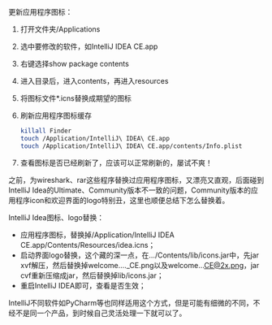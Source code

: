 更新应用程序图标：

1. 打开文件夹/Applications

2. 选中要修改的软件，如IntelliJ IDEA CE.app

3. 右键选择show package contents

4. 进入目录后，进入contents，再进入resources

5. 将图标文件*.icns替换成期望的图标

6. 刷新应用程序图标缓存

   ```bash
   killall Finder
   touch /Application/IntelliJ\ IDEA\ CE.app
   touch /Application/IntelliJ\ IDEA\ CE.app/contents/Info.plist
   ```

7. 查看图标是否已经刷新了，应该可以正常刷新的，屡试不爽！



之前，为wireshark、rar这些程序替换过应用程序图标，又漂亮又直观，后面碰到IntelliJ Idea的Ultimate、Community版本不一致的问题，Community版本的应用程序icon和欢迎界面的logo特别丑，这里也顺便总结下怎么替换着。



IntelliJ Idea图标、logo替换：

- 应用程序图标，替换掉/Application/IntelliJ IDEA CE.app/Contents/Resources/idea.icns；
- 启动界面logo替换，这个藏的深一点，在…/Contents/lib/icons.jar中，先jar xvf解压，然后替换掉welcome…._CE.png以及welcome…CE@2x.png，jar cvf重新压缩成jar，然后替换掉lib/icons.jar；
- 重启IntelliJ IDEA即可，查看是否生效；



IntelliJ不同软件如PyCharm等也同样适用这个方式，但是可能有细微的不同，不经不是同一个产品，到时候自己灵活处理一下就可以了。